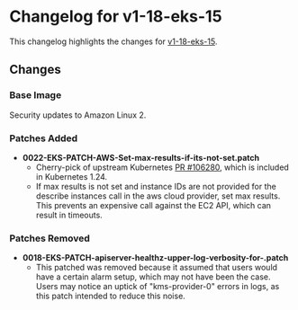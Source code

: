 # Changelog for v1-18-eks-15

This changelog highlights the changes for [v1-18-eks-15](https://github.com/aws/eks-distro/tree/v1-18-eks-15).

## Changes

### Base Image

Security updates to Amazon Linux 2.

### Patches Added

* **0022-EKS-PATCH-AWS-Set-max-results-if-its-not-set.patch**
  * Cherry-pick of upstream Kubernetes [PR #106280](https://github.com/kubernetes/kubernetes/pull/106280), which is
    included in Kubernetes 1.24. 
  * If max results is not set and instance IDs are not provided for the describe instances call in the aws cloud 
    provider, set max results. This prevents an expensive call against the EC2 API, which can result in timeouts.

### Patches Removed

* **0018-EKS-PATCH-apiserver-healthz-upper-log-verbosity-for-.patch**
  * This patched was removed because it assumed that users would have a certain alarm setup, which may not have been the
    case. Users may notice an uptick of "kms-provider-0" errors in logs, as this patch intended to reduce this noise.
